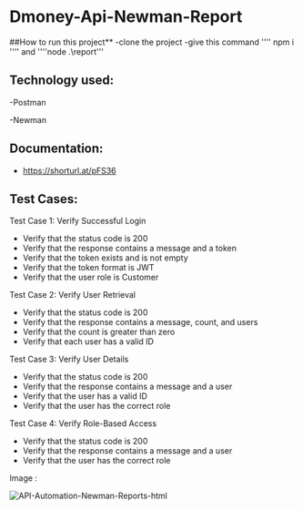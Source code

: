 # Dmoney-Api-Newman-Report

##How to run this project**
-clone the project
-give this command '''' npm i '''' and  ''''node .\report'''


## Technology used:
-Postman 

-Newman


## Documentation:
- https://shorturl.at/pFS36


## Test Cases:

Test Case 1: Verify Successful Login
- Verify that the status code is 200
- Verify that the response contains a message and a token
- Verify that the token exists and is not empty
- Verify that the token format is JWT
- Verify that the user role is Customer

Test Case 2: Verify User Retrieval
- Verify that the status code is 200
- Verify that the response contains a message, count, and users
- Verify that the count is greater than zero
- Verify that each user has a valid ID

Test Case 3: Verify User Details
- Verify that the status code is 200
- Verify that the response contains a message and a user
- Verify that the user has a valid ID
- Verify that the user has the correct role

Test Case 4: Verify Role-Based Access
- Verify that the status code is 200
- Verify that the response contains a message and a user
- Verify that the user has the correct role


Image : 

![API-Automation-Newman-Reports-html](https://github.com/Tanim1993/Dmoney-Api-Newman-Report/assets/40738198/79399001-086c-44b4-8483-24957fdfff04)
